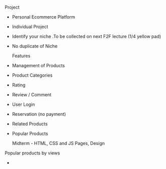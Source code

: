 Project

- Personal Ecommerce Platform
- Individual Project
- Identify your niche .To be collected on next F2F lecture (1/4 yellow pad)
- No duplicate of Niche

  Features

- Management of Products
- Product Categories
- Rating
- Review / Comment
- User Login
- Reservation (no payment)
- Related Products
- Popular Products

  Midterm - HTML, CSS and JS
  Pages, Design

Popular products by views

-
